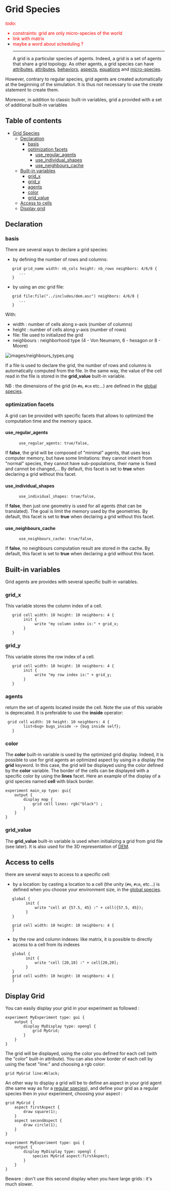 
# Grid Species
<font color='red'><i>todo</i>:<br>
<ul><li>constraints: grid are only micro-species of the world<br>
</li><li>link with matrix<br>
</li><li>maybe a word about scheduling ?<br>
</font>
<hr />
A grid is a particular species of agents. Indeed, a grid is a set of agents that share a grid topology. As other agents, a grid species can have <a href='G__DefiningAttributes'>attributes</a>, <a href='G__DefiningActions'>attributes</a>, <a href='G__DefiningBehaviors'>behaviors</a>, <a href='G__DefiningAspects'>aspects</a>, <a href='G__DefiningEquations'>equations</a> and  <a href='G__MultiLevel'>micro-species</a>.</li></ul>

However, contrary to regular species, grid agents are created automatically at the beginning of the simulation. It is thus not necessary to use the create statement to create them.

Moreover, in addition to classic built-in variables, grid a provided with a set of additional built-in variables

## Table of contents 

* [Grid Species](#grid-species)
	* [Declaration](#declaration)
		* [basis](#basis)
		* [optimization facets](#optimization-facets)
			* [use_regular_agents](#useregularagents)
			* [use_individual_shapes](#useindividualshapes)
			* [use_neighbours_cache](#useneighbourscache)
	* [Built-in variables](#built-in-variables)
		* [grid_x](#gridx)
		* [grid_y](#gridy)
		* [agents](#agents)
		* [color](#color)
		* [grid_value](#gridvalue)
	* [Access to cells](#access-to-cells)
	* [Display grid](#display-grid)


## Declaration
### basis
There are several ways to declare a grid species:
  * by defining the number of rows and columns:
```
   grid grid_name width: nb_cols height: nb_rows neighbors: 4/6/8 {
      ...
   }
```
  * by using an _asc_ grid file:
```
   grid file:file("../includes/dem.asc") neighbors: 4/6/8 {
      ...
   }
```
With:
* width : number of cells along x-axis (number of columns)
* height : number of cells along y-axis (number of rows)
* file: file used to initialized the grid
* neighbours : neighborhood type (4 - Von Neumann, 6 - hexagon or 8 - Moore)

![images/neighbours_types.png](images/neighbours_types.png)

If a file is used to declare the grid, the number of rows and columns is automatically computed from the file. In the same way, the value of the cell read in the file is stored in the **grid\_value** built-in variable.

NB : the dimensions of the grid (in ```#m```, ```#cm``` etc...) are defined in the [global species](G__GlobalSpecies).

### optimization facets
A grid can be provided with specific facets that allows to optimized the computation time and the memory space.

#### use\_regular\_agents
```
      use_regular_agents: true/false,
```
If **false**, the grid will be composed of "minimal" agents, that uses less computer memory, but have some limitations: they cannot inherit from "normal" species, they cannot have sub-populations, their name is fixed and cannot be changed,...
By default, this facet is set to **true** when declaring a grid without this facet.

#### use\_individual\_shapes
```
      use_individual_shapes: true/false,
```
If **false**, then just one geometry is used for all agents (that can be translated). The goal is limit the memory used by the geometries.
By default, this facet is set to **true** when declaring a grid without this facet.


#### use\_neighbours\_cache
```
      use_neighbours_cache: true/false,
```
If **false**, no neighbours computation result are stored in the cache.
By default, this facet is set to **true** when declaring a grid without this facet.





## Built-in variables
Grid agents are provides with several specific built-in variables.

### grid\_x
This variable stores the column index of a cell.
```
   grid cell width: 10 height: 10 neighbors: 4 {
        init {
             write "my column index is:" + grid_x;
        }
   }
```

### grid\_y
This variable stores the row index of a cell.
```
   grid cell width: 10 height: 10 neighbors: 4 {
        init {
             write "my row index is:" + grid_y;
        }
   }
```
### agents
return the set of agents located inside the cell. Note the use of this variable is deprecated.
It is preferable to use the **inside** operator:

```
 grid cell width: 10 height: 10 neighbors: 4 { 
        list<bug> bugs_inside -> {bug inside self};
   }
```

### color
The **color** built-in variable is used by the optimized grid display. Indeed, it is possible to use for grid agents an optimized aspect by using in a display the **grid** keyword. In this case, the grid will be displayed using the color defined by the **color** variable. The border of the cells can be displayed with a specific color by using the **lines** facet.
Here an example of the display of a grid species named **cell** with black border.

```
experiment main_xp type: gui{
	output {
		display map {
			grid cell lines: rgb("black") ;
		}
	}
}
```

### grid\_value
The **grid\_value** built-in variable is used when initializing a grid from grid file (see later). It is also used for the 3D representation of [DEM](http://code.google.com/p/gama-platform/wiki/DEM).





## Access to cells
there are several ways to access to a specific cell:
  * by a location: by casting a location to a cell (the unity (```#m```, ```#cm```, etc...) is defined when you choose your environment size, in the [global species](G__GlobalSpecies).
```
   global {
         init {
             write "cell at {57.5, 45} :" + cell({57.5, 45});
         }
   }

   grid cell width: 10 height: 10 neighbors: 4 {
   }
```
  * by the row and column indexes: like matrix, it is possible to directly access to a cell from its indexes
```
   global {
         init {
             write "cell [20,10] :" + cell[20,20];
         }
   }
   grid cell width: 10 height: 10 neighbors: 4 {
   }
```

## Display Grid
You can easily display your grid in your experiment as followed :
```
experiment MyExperiment type: gui {
    output {
        display MyDisplay type: opengl {
            grid MyGrid;
        }
    }
}
```
The grid will be displayed, using the color you defined for each cell (with the "color" built-in attribute). You can also show border of each cell by using the facet "line:" and choosing a rgb color:
```
grid MyGrid line:#black;
```
An other way to display a grid will be to define an aspect in your grid agent (the same way as for a [regular species](G__RegularSpecies)), and define your grid as a regular species then in your experiment, choosing your aspect : 
```
grid MyGrid {
    aspect firstAspect {
        draw square(1);
    }
    aspect secondAspect {
        draw circle(1);
    }
}

experiment MyExperiment type: gui {
    output {
        display MyDisplay type: opengl {
            species MyGrid aspect:firstAspect;
        }
    }
}
```
Beware : don't use this second display when you have large grids : it's much slower.